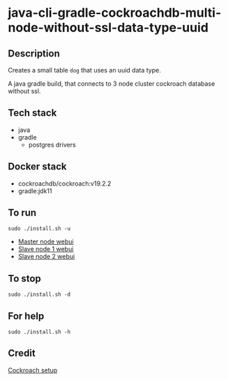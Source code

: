 # java-cli-gradle-cockroachdb-multi-node-without-ssl-data-type-uuid

## Description
Creates a small table `dog` that uses
an uuid data type.

A java gradle build, that connects to 3 node cluster
cockroach database without ssl.

## Tech stack
- java
- gradle
  - postgres drivers

## Docker stack
- cockroachdb/cockroach:v19.2.2
- gradle:jdk11

## To run
`sudo ./install.sh -u`
- [Master node webui](http://localhost:8000)
- [Slave node 1 webui](http://localhost:8001)
- [Slave node 2 webui](http://localhost:8002)

## To stop
`sudo ./install.sh -d`

## For help
`sudo ./install.sh -h`

## Credit
[Cockroach setup](https://github.com/s0rg/cockroach-compose)
